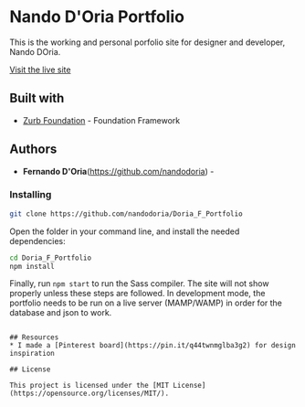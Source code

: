 # Nando D'Oria Portfolio
This is the working and personal porfolio site for designer and developer, Nando DOria.

[Visit the live site](http://nandodoria.ca/)


## Built with
* [Zurb Foundation](https://foundation.zurb.com/) - Foundation Framework

## Authors
* **Fernando D'Oria**(https://github.com/nandodoria) -

### Installing

```bash
git clone https://github.com/nandodoria/Doria_F_Portfolio
```

Open the folder in your command line, and install the needed dependencies:

```bash
cd Doria_F_Portfolio
npm install
```

Finally, run `npm start` to run the Sass compiler. The site will not show properly unless these steps are followed. In development mode, the portfolio needs to be run on a live server (MAMP/WAMP) in order for the database and json to work.

```

## Resources
* I made a [Pinterest board](https://pin.it/q44twnmglba3g2) for design inspiration

## License

This project is licensed under the [MIT License](https://opensource.org/licenses/MIT/).

